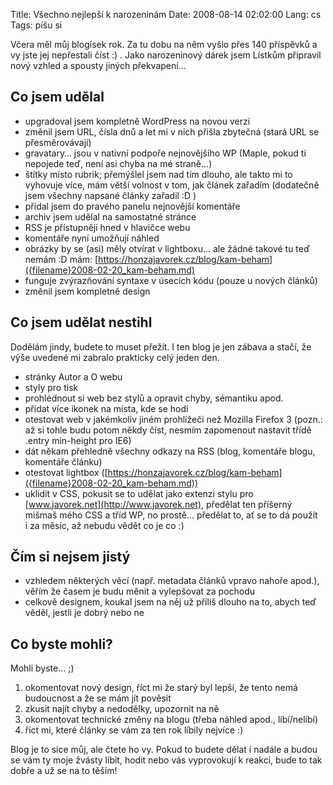 Title: Všechno nejlepší k narozeninám
Date: 2008-08-14 02:02:00
Lang: cs
Tags: píšu si

Včera měl můj blogísek rok. Za tu dobu na něm vyšlo přes 140 příspěvků a vy jste jej nepřestali číst :) . Jako narozeninový dárek jsem Lístkům připravil nový vzhled a spousty jiných překvapení…

## Co jsem udělal

-   upgradoval jsem kompletně WordPress na novou verzi
-   změnil jsem URL, čísla dnů a let mi v nich přišla zbytečná (stará URL se přesměrovávají)
-   gravatary… jsou v nativní podpoře nejnovějšího WP (Maple, pokud ti nepojede teď, není asi chyba na mé straně…)
-   štítky místo rubrik; přemýšlel jsem nad tím dlouho, ale takto mi to vyhovuje více, mám větší volnost v tom, jak článek zařadím (dodatečně jsem všechny napsané články zařadil :D )
-   přidal jsem do pravého panelu nejnovější komentáře
-   archiv jsem udělal na samostatné stránce
-   RSS je přístupněji hned v hlavičce webu
-   komentáře nyní umožňují náhled
-   obrázky by se (asi) měly otvírat v lightboxu… ale žádné takové tu teď nemám :D mám: [https://honzajavorek.cz/blog/kam-beham]({filename}2008-02-20_kam-beham.md)
-   funguje zvýrazňování syntaxe v úsecích kódu (pouze u nových článků)
-   změnil jsem kompletně design

## Co jsem udělat nestihl

Dodělám jindy, budete to muset přežít. I ten blog je jen zábava a stačí, že výše uvedené mi zabralo prakticky celý jeden den.

-   stránky Autor a O webu
-   styly pro tisk
-   prohlédnout si web bez stylů a opravit chyby, sémantiku apod.
-   přidat více ikonek na místa, kde se hodí
-   otestovat web v jakémkoliv jiném prohlížeči než Mozilla Firefox 3 (pozn.: až si tohle budu potom někdy číst, nesmím zapomenout nastavit třídě .entry min-height pro IE6)
-   dát někam přehledně všechny odkazy na RSS (blog, komentáře blogu, komentáře článku)
-   otestovat lightbox ([https://honzajavorek.cz/blog/kam-beham]({filename}2008-02-20_kam-beham.md))
-   uklidit v CSS, pokusit se to udělat jako extenzi stylu pro [www.javorek.net](http://www.javorek.net), předělat ten příšerný mišmaš mého CSS a tříd WP, no prostě… předělat to, ať se to dá použít i za měsíc, až nebudu vědět co je co :)

## Čím si nejsem jistý

-   vzhledem některých věcí (např. metadata článků vpravo nahoře apod.), věřím že časem je budu měnit a vylepšovat za pochodu
-   celkově designem, koukal jsem na něj už příliš dlouho na to, abych teď věděl, jestli je dobrý nebo ne

## Co byste mohli?

Mohli byste… ;)

1.  okomentovat nový design, říct mi že starý byl lepší, že tento nemá budoucnost a že se mám jít pověsit
2.  zkusit najít chyby a nedodělky, upozornit na ně
3.  okomentovat technické změny na blogu (třeba náhled apod., líbí/nelíbí)
4.  říct mi, které články se vám za ten rok líbily nejvíce :)

Blog je to sice můj, ale čtete ho vy. Pokud to budete dělat i nadále a budou se vám ty moje žvásty líbit, hodit nebo vás vyprovokují k reakci, bude to tak dobře a už se na to těším!
